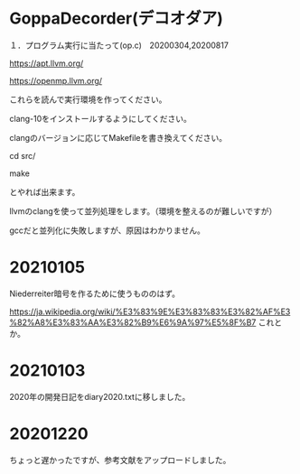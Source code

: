 # GoppaDecorder(デコオダア)

１．プログラム実行に当たって(op.c)　20200304,20200817

https://apt.llvm.org/

https://openmp.llvm.org/

これらを読んで実行環境を作ってください。

clang-10をインストールするようにしてください。

clangのバージョンに応じてMakefileを書き換えてください。

cd src/

make

とやれば出来ます。

llvmのclangを使って並列処理をします。（環境を整えるのが難しいですが）

gccだと並列化に失敗しますが、原因はわかりません。

# 20210105

Niederreiter暗号を作るために使うもののはず。

https://ja.wikipedia.org/wiki/%E3%83%9E%E3%83%83%E3%82%AF%E3%82%A8%E3%83%AA%E3%82%B9%E6%9A%97%E5%8F%B7
これとか。

# 20210103

2020年の開発日記をdiary2020.txtに移しました。

# 20201220

ちょっと遅かったですが、参考文献をアップロードしました。


